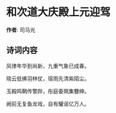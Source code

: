 # 和次道大庆殿上元迎驾

**作者**: 司马光

## 诗词内容

凤律年华到尚新，九重气象已成春。

晓云低拂羽林仗，宿雨先清紫陌尘。

玉殿鸣鞘传警跸，彤庭委珮集簪绅。

阙前无复鱼龙戏，自有驩谣亿万人。


